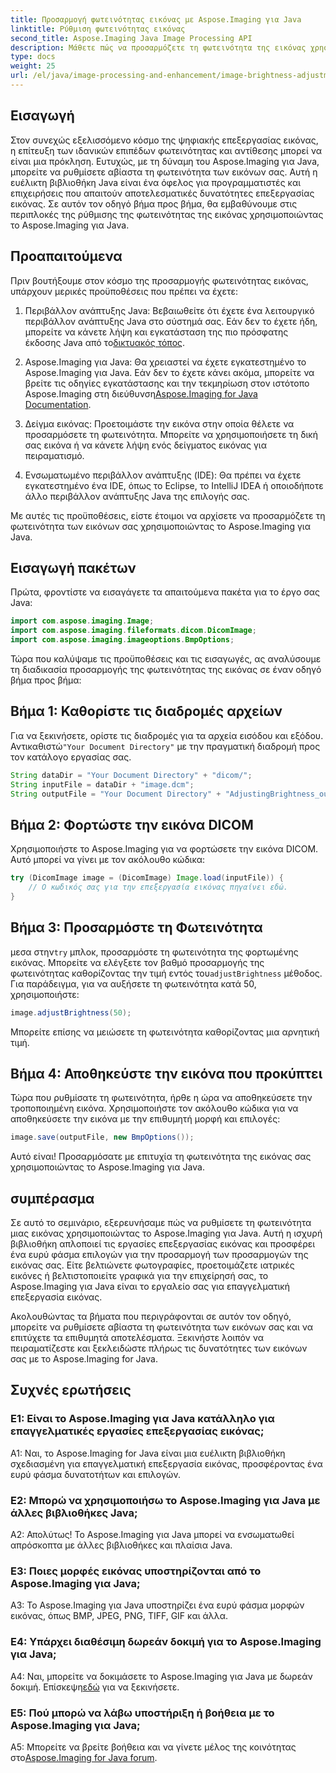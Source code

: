 ```yaml
---
title: Προσαρμογή φωτεινότητας εικόνας με Aspose.Imaging για Java
linktitle: Ρύθμιση φωτεινότητας εικόνας
second_title: Aspose.Imaging Java Image Processing API
description: Μάθετε πώς να προσαρμόζετε τη φωτεινότητα της εικόνας χρησιμοποιώντας το Aspose.Imaging για Java. Βελτιώστε τις εικόνες σας χωρίς κόπο με αυτόν τον περιεκτικό οδηγό.
type: docs
weight: 25
url: /el/java/image-processing-and-enhancement/image-brightness-adjustment/
---
```

## Εισαγωγή

Στον συνεχώς εξελισσόμενο κόσμο της ψηφιακής επεξεργασίας εικόνας, η επίτευξη των ιδανικών επιπέδων φωτεινότητας και αντίθεσης μπορεί να είναι μια πρόκληση. Ευτυχώς, με τη δύναμη του Aspose.Imaging για Java, μπορείτε να ρυθμίσετε αβίαστα τη φωτεινότητα των εικόνων σας. Αυτή η ευέλικτη βιβλιοθήκη Java είναι ένα όφελος για προγραμματιστές και επιχειρήσεις που απαιτούν αποτελεσματικές δυνατότητες επεξεργασίας εικόνας. Σε αυτόν τον οδηγό βήμα προς βήμα, θα εμβαθύνουμε στις περιπλοκές της ρύθμισης της φωτεινότητας της εικόνας χρησιμοποιώντας το Aspose.Imaging για Java.

## Προαπαιτούμενα

Πριν βουτήξουμε στον κόσμο της προσαρμογής φωτεινότητας εικόνας, υπάρχουν μερικές προϋποθέσεις που πρέπει να έχετε:

1.  Περιβάλλον ανάπτυξης Java: Βεβαιωθείτε ότι έχετε ένα λειτουργικό περιβάλλον ανάπτυξης Java στο σύστημά σας. Εάν δεν το έχετε ήδη, μπορείτε να κάνετε λήψη και εγκατάσταση της πιο πρόσφατης έκδοσης Java από το[δικτυακός τόπος](https://www.oracle.com/java/technologies/javase-downloads).

2. Aspose.Imaging για Java: Θα χρειαστεί να έχετε εγκατεστημένο το Aspose.Imaging για Java. Εάν δεν το έχετε κάνει ακόμα, μπορείτε να βρείτε τις οδηγίες εγκατάστασης και την τεκμηρίωση στον ιστότοπο Aspose.Imaging στη διεύθυνση[Aspose.Imaging for Java Documentation](https://reference.aspose.com/imaging/java/).

3. Δείγμα εικόνας: Προετοιμάστε την εικόνα στην οποία θέλετε να προσαρμόσετε τη φωτεινότητα. Μπορείτε να χρησιμοποιήσετε τη δική σας εικόνα ή να κάνετε λήψη ενός δείγματος εικόνας για πειραματισμό.

4. Ενσωματωμένο περιβάλλον ανάπτυξης (IDE): Θα πρέπει να έχετε εγκατεστημένο ένα IDE, όπως το Eclipse, το IntelliJ IDEA ή οποιοδήποτε άλλο περιβάλλον ανάπτυξης Java της επιλογής σας.

Με αυτές τις προϋποθέσεις, είστε έτοιμοι να αρχίσετε να προσαρμόζετε τη φωτεινότητα των εικόνων σας χρησιμοποιώντας το Aspose.Imaging για Java.

## Εισαγωγή πακέτων

Πρώτα, φροντίστε να εισαγάγετε τα απαιτούμενα πακέτα για το έργο σας Java:

```java
import com.aspose.imaging.Image;
import com.aspose.imaging.fileformats.dicom.DicomImage;
import com.aspose.imaging.imageoptions.BmpOptions;
```

Τώρα που καλύψαμε τις προϋποθέσεις και τις εισαγωγές, ας αναλύσουμε τη διαδικασία προσαρμογής της φωτεινότητας της εικόνας σε έναν οδηγό βήμα προς βήμα:

## Βήμα 1: Καθορίστε τις διαδρομές αρχείων

Για να ξεκινήσετε, ορίστε τις διαδρομές για τα αρχεία εισόδου και εξόδου. Αντικαθιστώ`"Your Document Directory"` με την πραγματική διαδρομή προς τον κατάλογο εργασίας σας.

```java
String dataDir = "Your Document Directory" + "dicom/";
String inputFile = dataDir + "image.dcm";
String outputFile = "Your Document Directory" + "AdjustingBrightness_out.bmp";
```

## Βήμα 2: Φορτώστε την εικόνα DICOM

Χρησιμοποιήστε το Aspose.Imaging για να φορτώσετε την εικόνα DICOM. Αυτό μπορεί να γίνει με τον ακόλουθο κώδικα:

```java
try (DicomImage image = (DicomImage) Image.load(inputFile)) {
    // Ο κωδικός σας για την επεξεργασία εικόνας πηγαίνει εδώ.
}
```

## Βήμα 3: Προσαρμόστε τη Φωτεινότητα

 μεσα στην`try` μπλοκ, προσαρμόστε τη φωτεινότητα της φορτωμένης εικόνας. Μπορείτε να ελέγξετε τον βαθμό προσαρμογής της φωτεινότητας καθορίζοντας την τιμή εντός του`adjustBrightness` μέθοδος. Για παράδειγμα, για να αυξήσετε τη φωτεινότητα κατά 50, χρησιμοποιήστε:

```java
image.adjustBrightness(50);
```

Μπορείτε επίσης να μειώσετε τη φωτεινότητα καθορίζοντας μια αρνητική τιμή.

## Βήμα 4: Αποθηκεύστε την εικόνα που προκύπτει

Τώρα που ρυθμίσατε τη φωτεινότητα, ήρθε η ώρα να αποθηκεύσετε την τροποποιημένη εικόνα. Χρησιμοποιήστε τον ακόλουθο κώδικα για να αποθηκεύσετε την εικόνα με την επιθυμητή μορφή και επιλογές:

```java
image.save(outputFile, new BmpOptions());
```

Αυτό είναι! Προσαρμόσατε με επιτυχία τη φωτεινότητα της εικόνας σας χρησιμοποιώντας το Aspose.Imaging για Java.

## συμπέρασμα

Σε αυτό το σεμινάριο, εξερευνήσαμε πώς να ρυθμίσετε τη φωτεινότητα μιας εικόνας χρησιμοποιώντας το Aspose.Imaging για Java. Αυτή η ισχυρή βιβλιοθήκη απλοποιεί τις εργασίες επεξεργασίας εικόνας και προσφέρει ένα ευρύ φάσμα επιλογών για την προσαρμογή των προσαρμογών της εικόνας σας. Είτε βελτιώνετε φωτογραφίες, προετοιμάζετε ιατρικές εικόνες ή βελτιστοποιείτε γραφικά για την επιχείρησή σας, το Aspose.Imaging για Java είναι το εργαλείο σας για επαγγελματική επεξεργασία εικόνας.

Ακολουθώντας τα βήματα που περιγράφονται σε αυτόν τον οδηγό, μπορείτε να ρυθμίσετε αβίαστα τη φωτεινότητα των εικόνων σας και να επιτύχετε τα επιθυμητά αποτελέσματα. Ξεκινήστε λοιπόν να πειραματίζεστε και ξεκλειδώστε πλήρως τις δυνατότητες των εικόνων σας με το Aspose.Imaging for Java.

## Συχνές ερωτήσεις

### Ε1: Είναι το Aspose.Imaging για Java κατάλληλο για επαγγελματικές εργασίες επεξεργασίας εικόνας;

A1: Ναι, το Aspose.Imaging for Java είναι μια ευέλικτη βιβλιοθήκη σχεδιασμένη για επαγγελματική επεξεργασία εικόνας, προσφέροντας ένα ευρύ φάσμα δυνατοτήτων και επιλογών.

### Ε2: Μπορώ να χρησιμοποιήσω το Aspose.Imaging για Java με άλλες βιβλιοθήκες Java;

Α2: Απολύτως! Το Aspose.Imaging για Java μπορεί να ενσωματωθεί απρόσκοπτα με άλλες βιβλιοθήκες και πλαίσια Java.

### Ε3: Ποιες μορφές εικόνας υποστηρίζονται από το Aspose.Imaging για Java;

A3: Το Aspose.Imaging για Java υποστηρίζει ένα ευρύ φάσμα μορφών εικόνας, όπως BMP, JPEG, PNG, TIFF, GIF και άλλα.

### Ε4: Υπάρχει διαθέσιμη δωρεάν δοκιμή για το Aspose.Imaging για Java;

 A4: Ναι, μπορείτε να δοκιμάσετε το Aspose.Imaging για Java με δωρεάν δοκιμή. Επίσκεψη[εδώ](https://releases.aspose.com/) για να ξεκινήσετε.

### Ε5: Πού μπορώ να λάβω υποστήριξη ή βοήθεια με το Aspose.Imaging για Java;

 A5: Μπορείτε να βρείτε βοήθεια και να γίνετε μέλος της κοινότητας στο[Aspose.Imaging for Java forum](https://forum.aspose.com/).